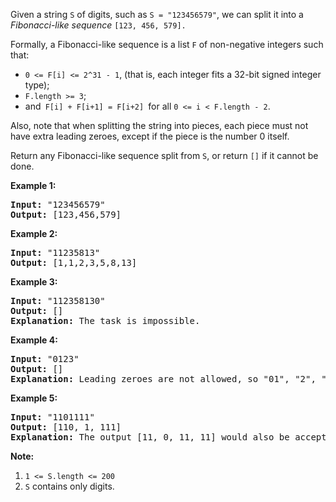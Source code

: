 <div><p>Given a string <code>S</code>&nbsp;of digits, such as <code>S = "123456579"</code>, we can split it into a <em>Fibonacci-like sequence</em>&nbsp;<code>[123, 456, 579].</code></p>

<p>Formally, a Fibonacci-like sequence is a list&nbsp;<code>F</code> of non-negative integers such that:</p>

<ul>
	<li><code>0 &lt;= F[i] &lt;= 2^31 - 1</code>, (that is,&nbsp;each integer fits a 32-bit signed integer type);</li>
	<li><code>F.length &gt;= 3</code>;</li>
	<li>and<code> F[i] + F[i+1] = F[i+2] </code>for all <code>0 &lt;= i &lt; F.length - 2</code>.</li>
</ul>

<p>Also, note that when splitting the string into pieces, each piece must not have extra leading zeroes, except if the piece is the number 0 itself.</p>

<p>Return any Fibonacci-like sequence split from <code>S</code>, or return <code>[]</code> if it cannot be done.</p>

<p><strong>Example 1:</strong></p>

<pre><strong>Input: </strong>"123456579"
<strong>Output: </strong>[123,456,579]
</pre>

<p><strong>Example 2:</strong></p>

<pre><strong>Input: </strong>"11235813"
<strong>Output: </strong>[1,1,2,3,5,8,13]
</pre>

<p><strong>Example 3:</strong></p>

<pre><strong>Input: </strong>"112358130"
<strong>Output: </strong>[]
<strong>Explanation: </strong>The task is impossible.
</pre>

<p><strong>Example 4:</strong></p>

<pre><strong>Input: </strong>"0123"
<strong>Output: </strong>[]
<strong>Explanation: </strong>Leading zeroes are not allowed, so "01", "2", "3" is not valid.
</pre>

<p><strong>Example 5:</strong></p>

<pre><strong>Input: </strong>"1101111"
<strong>Output: </strong>[110, 1, 111]
<strong>Explanation: </strong>The output [11, 0, 11, 11] would also be accepted.
</pre>

<p><strong>Note: </strong></p>

<ol>
	<li><code>1 &lt;= S.length&nbsp;&lt;= 200</code></li>
	<li><code>S</code> contains only digits.</li>
</ol>
</div>
